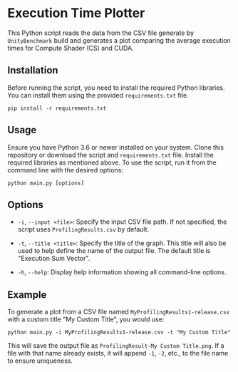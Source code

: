 # Execution Time Plotter

This Python script reads the data from the CSV file generate by `UnityBenchmark` build and generates a plot comparing the average execution times for Compute Shader (CS) and CUDA. 

## Installation

Before running the script, you need to install the required Python libraries. You can install them using the provided `requirements.txt` file.

```
pip install -r requirements.txt
```

## Usage

Ensure you have Python 3.6 or newer installed on your system. Clone this repository or download the script and `requirements.txt` file. Install the required libraries as mentioned above. To use the script, run it from the command line with the desired options:

```
python main.py [options]
```

## Options

- `-i`, `--input <file>`: Specify the input CSV file path. If not specified, the script uses `ProfilingResults.csv` by default.

- `-t`, `--title <title>`: Specify the title of the graph. This title will also be used to help define the name of the output file. The default title is "Execution Sum Vector".

- `-h`, `--help`: Display help information showing all command-line options.

## Example

To generate a plot from a CSV file named `MyProfilingResults1-release.csv` with a custom title "My Custom Title", you would use:

```
python main.py -i MyProfilingResults1-release.csv -t "My Custom Title"
```

This will save the output file as `ProfilingResult-My Custom Title.png`. If a file with that name already exists, it will append `-1`, `-2`, etc., to the file name to ensure uniqueness.

